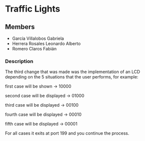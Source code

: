 # Traffic Lights

## Members

- García Villalobos Gabriela
- Herrera Rosales Leonardo Alberto
- Romero Claros Fabián


### Description

The third change that was made was the implementation of an LCD depending on the 5 situations that the user performs, for example:

first case will be shown -> 10000

second case will be displayed -> 01000
    
third case will be displayed -> 00100

fourth case will be displayed -> 00010

fifth case will be displayed -> 00001

For all cases it exits at port 199 and you continue the process.

